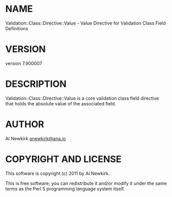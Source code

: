 # NAME

Validation::Class::Directive::Value - Value Directive for Validation Class Field Definitions

# VERSION

version 7.900007

# DESCRIPTION

Validation::Class::Directive::Value is a core validation class field directive
that holds the absolute value of the associated field.

# AUTHOR

Al Newkirk <anewkirk@ana.io>

# COPYRIGHT AND LICENSE

This software is copyright (c) 2011 by Al Newkirk.

This is free software; you can redistribute it and/or modify it under
the same terms as the Perl 5 programming language system itself.
